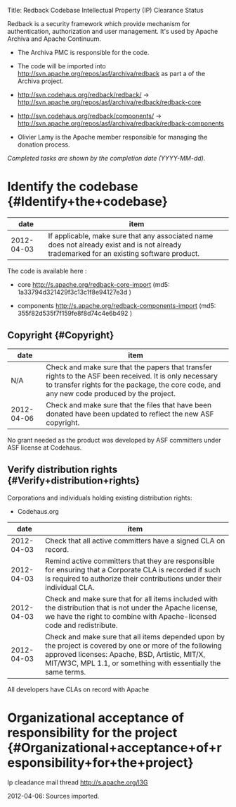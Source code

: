 Title: Redback Codebase Intellectual Property (IP) Clearance Status


Redback is a security framework which provide mechanism for authentication, authorization and user management. It's used by Apache Archiva and Apache Continuum.



- The Archiva PMC is responsible for the code.


- The code will be imported into http://svn.apache.org/repos/asf/archiva/redback as part a of the Archiva project.

- http://svn.codehaus.org/redback/redback/ -&gt; http://svn.apache.org/repos/asf/archiva/redback/redback-core

- http://svn.codehaus.org/redback/components/ -&gt; http://svn.apache.org/repos/asf/archiva/redback/redback-components


- Olivier Lamy is the Apache member responsible for managing the donation process.

 _Completed tasks are shown by the completion date (YYYY-MM-dd)._ 


# Identify the codebase {#Identify+the+codebase}

| date | item |
|------|------|
| 2012-04-03 | If applicable, make sure that any associated name does not already exist and is not already trademarked for an existing software product. |

The code is available here :

- core http://s.apache.org/redback-core-import (md5: 1a33794d321429f3c13c1f8e94127e3d )

- components http://s.apache.org/redback-components-import (md5: 355f82d535f7f159fe8f8d74c4e6b492 )



## Copyright {#Copyright}

| date | item |
|------|------|
| N/A | Check and make sure that the papers that transfer rights to the ASF been received. It is only necessary to transfer rights for the package, the core code, and any new code produced by the project. |
| 2012-04-06 | Check and make sure that the files that have been donated have been updated to reflect the new ASF copyright. |

No grant needed as the product was developed by ASF committers under ASF license at Codehaus.


## Verify distribution rights {#Verify+distribution+rights}

Corporations and individuals holding existing distribution rights:



- Codehaus.org

| date | item |
|------|------|
| 2012-04-03 | Check that all active committers have a signed CLA on record. |
| 2012-04-03 | Remind active committers that they are responsible for ensuring that a Corporate CLA is recorded if such is required to authorize their contributions under their individual CLA. |
| 2012-04-03 | Check and make sure that for all items included with the distribution that is not under the Apache license, we have the right to combine with Apache-licensed code and redistribute. |
| 2012-04-03 | Check and make sure that all items depended upon by the project is covered by one or more of the following approved licenses: Apache, BSD, Artistic, MIT/X, MIT/W3C, MPL 1.1, or something with essentially the same terms. |

All developers have CLAs on record with Apache


# Organizational acceptance of responsibility for the project {#Organizational+acceptance+of+responsibility+for+the+project}

Ip cleadance mail thread http://s.apache.org/l3G


2012-04-06: Sources imported.

